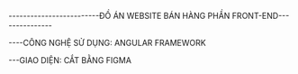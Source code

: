 
-------------------------ĐỒ ÁN WEBSITE BÁN HÀNG PHẦN FRONT-END---------------

----CÔNG NGHỆ SỬ DỤNG: ANGULAR FRAMEWORK

---GIAO DIỆN: CẮT BẰNG FIGMA






    
